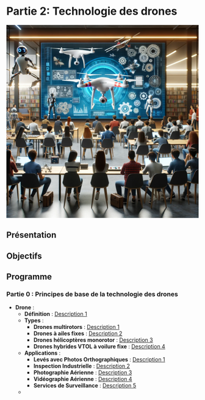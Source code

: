 # Partie 2: Technologie des drones

![Couverture Drone Technology](images/DronetechnologyCoverImage.png)

## Présentation

## Objectifs

## Programme

### Partie 0 : Principes de base de la technologie des drones
- **Drone** :
  - **Définition** : [Description 1](#)
  - **Types** :
    - **Drones multirotors** : [Description 1](#)
    - **Drones à ailes fixes** : [Description 2](#)
    - **Drones hélicoptères monorotor** : [Description 3](#)
    - **Drones hybrides VTOL à voilure fixe** : [Description 4](#)
  - **Applications** :
    - **Levés avec Photos Orthographiques** : [Description 1](#)
    - **Inspection Industrielle** : [Description 2](#)
    - **Photographie Aérienne** : [Description 3](#)
    - **Vidéographie Aérienne** : [Description 4](#)
    - **Services de Surveillance** : [Description 5](#)
  - 
